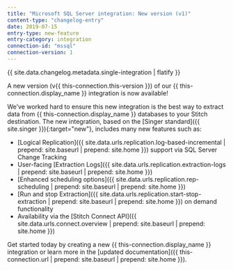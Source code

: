 ```yaml
---
title: "Microsoft SQL Server integration: New version (v1)"
content-type: "changelog-entry"
date: 2019-07-15
entry-type: new-feature
entry-category: integration
connection-id: "mssql"
connection-version: 1
---
```

{{ site.data.changelog.metadata.single-integration | flatify }}

A new version (v{{ this-connection.this-version }}) of our {{ this-connection.display_name }} integration is now available! 

We’ve worked hard to ensure this new integration is the best way to extract data from {{ this-connection.display_name }} databases to your Stitch destination. The new integration, based on the [Singer standard]({{ site.singer }}){:target="new"}, includes many new features such as:

- [Logical Replication]({{ site.data.urls.replication.log-based-incremental | prepend: site.baseurl | prepend: site.home }}) support via SQL Server Change Tracking
- User-facing [Extraction Logs]({{ site.data.urls.replication.extraction-logs | prepend: site.baseurl | prepend: site.home }})
- [Enhanced scheduling options]({{ site.data.urls.replication.rep-scheduling | prepend: site.baseurl | prepend: site.home }})
- [Run and stop Extraction]({{ site.data.urls.replication.start-stop-extraction | prepend: site.baseurl | prepend: site.home }}) on demand functionality
- Availability via the [Stitch Connect API]({{ site.data.urls.connect.overview | prepend: site.baseurl | prepend: site.home }})

Get started today by creating a new {{ this-connection.display_name }} integration or learn more in the [updated documentation]({{ this-connection.url | prepend: site.baseurl | prepend: site.home }}).